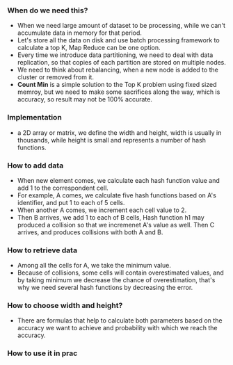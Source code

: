 ### When do we need this?
- When we need large amount of dataset to be processing, while we can't accumulate data in memory for that period. 
- Let's store all the data on disk and use batch processing framework to calculate a top K, Map Reduce can be one option. 
- Every time we introduce data partitioning, we need to deal with data replication, so that copies of each partition are stored on multiple nodes. 
- We need to think about rebalancing, when a new node is added to the cluster or removed from it.
- **Count Min** is a simple solution to the Top K problem using fixed sized memroy, but we need to make some sacrifices along the way, which is accuracy, so result may not be 100% accurate.
### Implementation
- a 2D array or matrix, we define the width and height,  width is usually in thousands, while height is small and represents a number of hash functions. 
### How to add data
- When new element comes, we calculate each hash function value and add 1 to the correspondent cell.
- For example, A comes, we calculate five hash functions based on A's identifier, and put 1 to each of 5 cells.
- When another A comes, we increment each cell value to 2.
- Then B arrives, we add 1 to each of B cells, Hash function h1 may produced a collision so that we incremenet A's value as well. Then C arrives, and produces collisions with both A and B. 
### How to retrieve data
- Among all the cells for A, we take the minimum value.
- Because of collisions, some cells will contain overestimated values, and by taking minimum we decrease the chance of overestimation, that's why we need several hash functions by decreasing the error.
### How to choose width and height?
- There are formulas that help to calculate both parameters based on the accuracy we want to achieve and probability with which we reach the accuracy.
### How to use it in prac
<!--stackedit_data:
eyJoaXN0b3J5IjpbOTAzMTY0NjVdfQ==
-->